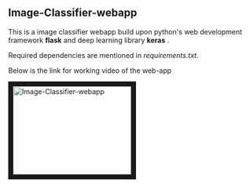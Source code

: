 ## Image-Classifier-webapp
This is a image classifier webapp build upon python's web development framework **flask** and deep learning library **keras** .

Required dependencies are mentioned in *requirements.txt*.

Below is the link for working video of the web-app




<a href="http://www.youtube.com/watch?feature=player_embedded&v=JNpuCmN85PQ
" target="_blank"><img src="http://img.youtube.com/vi/JNpuCmN85PQ/0.jpg" 
alt="Image-Classifier-webapp" width="240" height="180" border="10" /></a>


